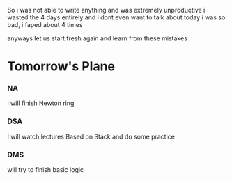 So i was not able to write  anything and was extremely unproductive i wasted  the 4 days entirely
and i dont even want to talk about today i was so bad, i faped about 4 times 

anyways let us start fresh again and learn from these mistakes


# Tomorrow's Plane

### NA
i will finish Newton ring

### DSA 
I will watch lectures Based on  Stack and do some practice

### DMS
will try to finish basic logic
